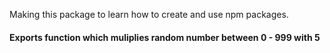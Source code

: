 Making this package to learn how to create and use npm packages.

#### Exports function which muliplies random number between 0 - 999 with 5